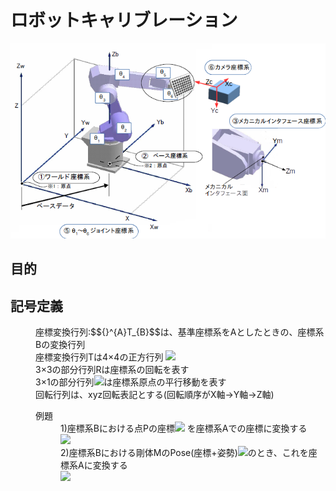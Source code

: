 # ロボットキャリブレーション

<img src="a-calib.png" />  

## 目的



## 記号定義
<dd>座標変換行列:$${}^{A}T_{B}$$は、基準座標系をAとしたときの、座標系Bの変換行列
<dd>座標変換行列Tは4&times;4の正方行列
<img src="https://latex.codecogs.com/gif.latex?T=\left[\begin{array}{ccc|c}&&&\\
&\smash{\huge{R}}&&\smash{\huge{S}}\\
&&&\\ \hline
0&0&0&1
\end{array}\right]" />
<dd>3&times;3の部分行列Rは座標系の回転を表す
<dd>3&times;1の部分行列<img src="https://latex.codecogs.com/gif.latex?Q=\left[\begin{array}{rrr} q_x \\ q_y \\ q_z \end{array} \right]" />は座標系原点の平行移動を表す
<dd>回転行列は、xyz回転表記とする(回転順序がX軸&rarr;Y軸&rarr;Z軸)
<dd>
</dl>
<dl>
<dt>例題
<dd>1)座標系Bにおける点Pの座標<img src="https://latex.codecogs.com/gif.latex?{}^{B}P=\left[\begin{array}{rrr} x \\ y \\ z \\ 1 \\ \end{array} \right]" />
を座標系Aでの座標に変換する<br>
<img src="https://latex.codecogs.com/gif.latex?{}^{A}P={}^{A}T_{B}{}^{B}P" />
<dd>2)座標系Bにおける剛体MのPose(座標+姿勢)<img src="https://latex.codecogs.com/gif.latex?{}^{B}M=\left[
\begin{array}{ccc|c}
&&&\\
&\smash{\huge{R_M}}&&\smash{\huge{Q_M}}\\
&&&\\ \hline
0&0&0&1
\end{array}
\right]" />のとき、これを座標系Aに変換する<br>
<img src="https://latex.codecogs.com/gif.latex?{}^{A}M={}^{A}T_{B}{}^{B}M" />
</dl>
